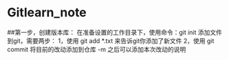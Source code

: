 # Gitlearn_note
##第一步，创建版本库：
在准备设置的工作目录下，使用命令：git init
添加文件到git，需要两步：
1，使用 git add *.txt 来告诉git你添加了新文件
2，使用 git commit 将目前的改动添加到仓库 -m 之后可以添加本次改动的说明
